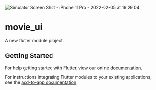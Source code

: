 ![Simulator Screen Shot - iPhone 11 Pro - 2022-02-05 at 19 29 04](https://user-images.githubusercontent.com/96727094/152650257-a74c22b3-8a2f-4528-9542-7300dccb3915.png)
# movie_ui

A new flutter module project.

## Getting Started

For help getting started with Flutter, view our online
[documentation](https://flutter.dev/).

For instructions integrating Flutter modules to your existing applications,
see the [add-to-app documentation](https://flutter.dev/docs/development/add-to-app).
